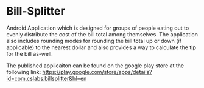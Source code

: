 # Bill-Splitter
Android Application which is designed for groups of people eating out to evenly distribute the cost of the bill total among themselves. The application also includes rounding modes for rounding the bill total up or down (if applicable) to the nearest dollar and also provides a way to calculate the tip for the bill as-well. 

The published applicaiton can be found on the google play store at the following link:
https://play.google.com/store/apps/details?id=com.cslabs.billsplitter&hl=en
